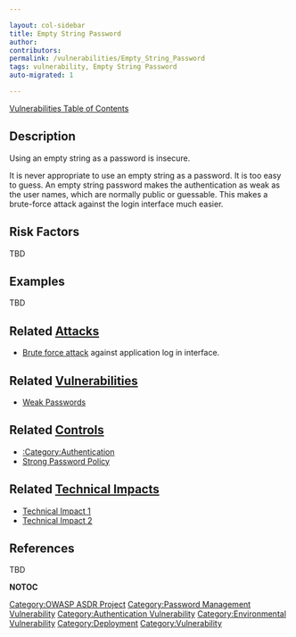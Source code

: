 ```yaml
---

layout: col-sidebar
title: Empty String Password
author: 
contributors: 
permalink: /vulnerabilities/Empty_String_Password
tags: vulnerability, Empty String Password
auto-migrated: 1

---
```


[Vulnerabilities Table of Contents](ASDR_TOC_Vulnerabilities "wikilink")

## Description

Using an empty string as a password is insecure.

It is never appropriate to use an empty string as a password. It is too
easy to guess. An empty string password makes the authentication as weak
as the user names, which are normally public or guessable. This makes a
brute-force attack against the login interface much easier.

## Risk Factors

TBD

## Examples

TBD

## Related [Attacks](Attacks "wikilink")

  - [Brute force attack](Brute_force_attack "wikilink") against
    application log in interface.

## Related [Vulnerabilities](https://owasp.org/www-community/vulnerabilities/)

  - [Weak Passwords](Weak_Passwords "wikilink")

## Related [Controls](Controls "wikilink")

  - [:Category:Authentication](:Category:Authentication "wikilink")
  - [Strong Password Policy](Strong_Password_Policy "wikilink")

## Related [Technical Impacts](Technical_Impacts "wikilink")

  - [Technical Impact 1](Technical_Impact_1 "wikilink")
  - [Technical Impact 2](Technical_Impact_2 "wikilink")

## References

TBD

__NOTOC__

[Category:OWASP ASDR Project](Category:OWASP_ASDR_Project "wikilink")
[Category:Password Management
Vulnerability](Category:Password_Management_Vulnerability "wikilink")
[Category:Authentication
Vulnerability](Category:Authentication_Vulnerability "wikilink")
[Category:Environmental
Vulnerability](Category:Environmental_Vulnerability "wikilink")
[Category:Deployment](Category:Deployment "wikilink")
[Category:Vulnerability](Category:Vulnerability "wikilink")